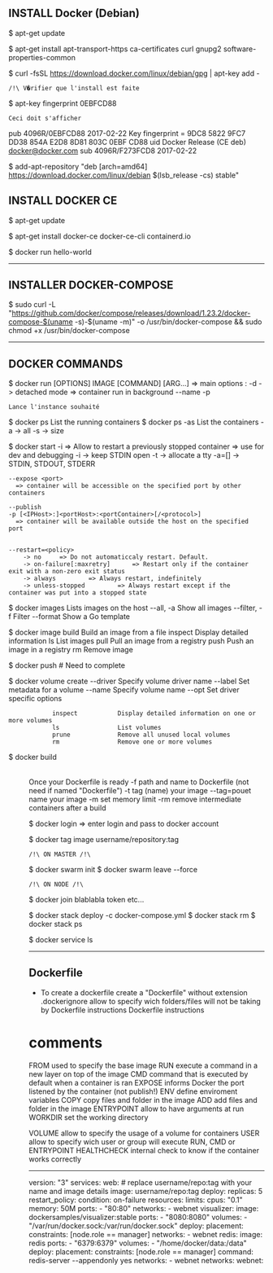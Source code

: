 
## INSTALL Docker (Debian)

$ apt-get update

$ apt-get install apt-transport-https ca-certificates curl gnupg2 software-properties-common

$ curl -fsSL https://download.docker.com/linux/debian/gpg | apt-key add -

	/!\ V�rifier que l'install est faite

$ apt-key fingerprint 0EBFCD88

	Ceci doit s'afficher
>>>
pub   4096R/0EBFCD88 2017-02-22
      Key fingerprint = 9DC8 5822 9FC7 DD38 854A  E2D8 8D81 803C 0EBF CD88
uid                  Docker Release (CE deb) <docker@docker.com>
sub   4096R/F273FCD8 2017-02-22

$ add-apt-repository "deb [arch=amd64] https://download.docker.com/linux/debian $(lsb_release -cs) stable"

## INSTALL DOCKER CE

$ apt-get update

$ apt-get install docker-ce docker-ce-cli containerd.io

$ docker run hello-world

_ _ _ _ _ _ _ _ _ _ _ _ _ _ _ _ _ _ _ _ _ _ _ _ _ _ _ _ _ _ _ _ _ _ _ _ _ _ _ _

## INSTALLER DOCKER-COMPOSE

$ sudo curl -L "https://github.com/docker/compose/releases/download/1.23.2/docker-compose-$(uname -s)-$(uname -m)" -o /usr/bin/docker-compose && sudo chmod +x /usr/bin/docker-compose

_ _ _ _ _ _ _ _ _ _ _ _ _ _ _ _ _ _ _ _ _ _ _ _ _ _ _ _ _ _ _ _ _ _ _ _ _ _ _ _

## DOCKER COMMANDS

$ docker run [OPTIONS] IMAGE [COMMAND] [ARG...]
  => main options :
    -d -> detached mode => container run in background
    --name
    -p

    Lance l'instance souhaité


$ docker ps                 List the running containers
$ docker ps -as             List the containers
            -a -> all
            -s -> size

$ docker start -i <ContainerName>
      => Allow to restart a previously stopped container => use for dev and debugging
              -i -> keep STDIN open
              -t -> allocate a tty
              -a=[] -> STDIN, STDOUT, STDERR

    --expose <port>
      => container will be accessible on the specified port by other containers

    --publish
    -p [<IPHost>:]<portHost>:<portContainer>[/<protocol>]
      => container will be available outside the host on the specified port


    --restart=<policy>
        -> no     => Do not automaticcaly restart. Default.
        -> on-failure[:maxretry]      => Restart only if the container exit with a non-zero exit status
        -> always         => Always restart, indefinitely
        -> unless-stopped         => Always restart except if the container was put into a stopped state

$ docker images                 Lists images on the host
                --all, -a       Show all images
                --filter, -f    Filter
                --format        Show a Go template

$ docker image
                build           Build an image from a file
                inspect         Display detailed information
                ls              List images
                pull            Pull an image from a registry
                push            Push an image in a registry
                rm              Remove image

$ docker push           # Need to complete

$ docker volume
                create
                       --driver             Specify volume driver name
                       --label              Set metadata for a volume
                       --name               Specify volume name
                       --opt                Set driver specific options

                inspect           Display detailed information on one or more volumes
                ls                List volumes
                prune             Remove all unused local volumes
                rm                Remove one or more volumes

$ docker build <option> <dir>            Once your Dockerfile is ready
               -f   path and name to Dockerfile (not need if named "Dockerfile")
               -t   tag (name) your image
							 --tag=pouet			name your image
               -m   set memory limit
               -rm  remove intermediate containers after a build

$ docker login
		=> enter login and pass to docker account

$ docker tag image username/repository:tag

	/!\ ON MASTER /!\
$ docker swarm init
$ docker swarm leave --force

	/!\ ON NODE /!\
$ docker join blablabla token etc...

$ docker stack deploy -c docker-compose.yml <servicename>
$ docker stack rm <servicename>
$ docker stack ps <servicename>

$ docker service ls

_ _ _ _ _ _ _ _ _ _ _ _ _ _ _ _ _ _ _ _ _ _ _ _ _ _ _ _ _ _ _ _ _ _ _ _ _ _ _ _

## Dockerfile

- To create a dockerfile create a "Dockerfile" without extension
.dockerignore   allow to specify wich folders/files will not be taking by Dockerfile instructions
Dockerfile instructions

#             comments
FROM          used to specify the base image
RUN           execute a command in a new layer on top of the image
CMD           command that is executed by default when a container is ran
EXPOSE        informs Docker the port listened by the container (not publish!)
ENV           define enviroment variables
COPY          copy files and folder in the image
ADD           add files and folder in the image
ENTRYPOINT    allow to have arguments at run
WORKDIR				set the working directory

VOLUME        allow to specify the usage of a volume for containers
USER          allow to specify wich user or group will execute RUN, CMD or ENTRYPOINT
HEALTHCHECK   internal check to know if the container works correctly

_ _ _ _ _ _ _ _ _ _ _ _ _ _ _ _ _ _ _ _ _ _ _ _ _ _ _ _ _ _ _ _ _ _ _ _ _ _ _ _

version: "3"
services:
  web:
    # replace username/repo:tag with your name and image details
    image: username/repo:tag
    deploy:
      replicas: 5
      restart_policy:
        condition: on-failure
      resources:
        limits:
          cpus: "0.1"
          memory: 50M
    ports:
      - "80:80"
    networks:
      - webnet
  visualizer:
    image: dockersamples/visualizer:stable
    ports:
      - "8080:8080"
    volumes:
      - "/var/run/docker.sock:/var/run/docker.sock"
    deploy:
      placement:
        constraints: [node.role == manager]
    networks:
      - webnet
  redis:
    image: redis
    ports:
      - "6379:6379"
    volumes:
      - "/home/docker/data:/data"
    deploy:
      placement:
        constraints: [node.role == manager]
    command: redis-server --appendonly yes
    networks:
      - webnet
networks:
  webnet:
